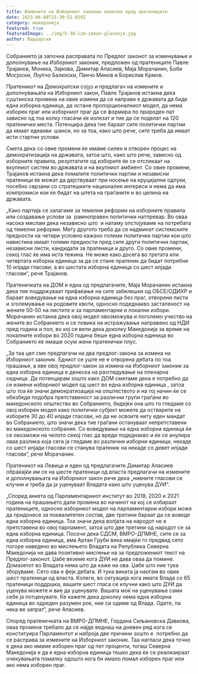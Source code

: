 ```yaml
---
title: Измените на Изборниот законик конечно пред пратениците
date: 2023-06-08T15:30:52.819Z
category: македонија
featured: true
featuredImage: ../img/5-30-izb-zakon-glasanje.jpg
author: Вардарски
---
```

<!--StartFragment-->

Собранието ја започна расправата по Предлог законот за изменување и дополнување на Изборниот законик, предложен од пратениците Павле Трајанов, Моника, Зајкова, Димитар Апасиев, Маја Морачанин, Боби Мосјоски, Љупчо Балкоски, Панчо Минов и Борислав Крмов.



<!--EndFragment--><!--StartFragment-->

Пратеникот на Демократски сојуз и предлагач на измените и дополнувањата на Изборниот закон, Павле Трајанов истакна дека суштинска промена на овие измени да се направи е државата да биде една изборна единица, да остане пропорционалниот модел, да нема изборен праг или изборниот праг да се формира по природен пат зависно од тоа колку гласачи ќе излезат и тие да се поделат на 120 пратенички места. Потенцира дека тие бараат сите политички партии да имаат еднакви  шанси, но за тоа, како што рече, сите треба да имаат исти стартни услови.

Смета дека со овие промени ќе имаме силен и отворен процес на демократизација на државата, затоа што, како што рече, зависно од изборните правила, резултатите од изборите ќе се отсликаат на вкупниот систем во државата и на вкупниот амбиент. Со овие промени, Трајанов истакна дека помалите политички партии и независни пратеници ќе можат да дејствуваат при носење на круцијални одлуки, посебно сврзани со стратешките национални интереси и нема да има компромиси кои ќе бидат на штета на граѓаните и во целина на државата.

„Како партија се залагаме за темелни реформи на изборните правила или создавање услови за  рамноправен политички натпревар. Во оваа насока мислам дека независно што  и натаму опстојуваме на потребата од темелни реформи. Меѓу другото треба да се надминат системските предности на четири условно кажано големи политички партии кои што навистина имаат големи предности пред сите други политички партии, независни листи, кандидати за пратеници и друго. Со овие промени, секој глас ќе има иста тежина. Не може како досега во третата или четвртата изборна единица за да се стане пратеник да бидат потребни 10 илјади гласови, а во шестата изборна единица со шест илјади гласови“, рече Трајанов.

Пратеничката на ДОМ и една од предлагачите, Маја Морачанин истакна дека тие поддржуваат прифаќање на сите забелешки од ОБСЕ/ОДИХР и бараат воведување на една изборна единица без праг, отворени листи и зголемување на родовите квоти, односно подеднакво застапеност на жените 50-50 на листите и за парламентарни и локални избори. Морачанин истакна дека овој модел овозможува и поголемо учество на жените во Собранието и се повика на истражување направено од НДИ пред година и пол, во кој се вели дека доколку Македонија за време на локалните избори во 2020 година беше една изборна единица во Собранието ќе имаше осум жени пратенички плус.

„За таа цел сме предлагачи на два предлог-закона за измена на Изборниот законик. Едниот се уште не е отворена дебата по тоа прашање, а еве овој предлог-закон за измена на Изборниот законик за една изборна единица е денеска на разгледување на пленарна седница. Да потенцирам зошто како ДОМ сметаме дека е потребно да се измени изборниот модел од шест во една изборна единица , затоа што тоа ќе значи демократизација на општеството и на тој начин ќе се обезбеди подобра претставеност за различни групи граѓани во македонското општество во Собранието, бидејќи она што го гледаме со овој изборен модел како политички субјект можете да остварите на изборите 30 до 40 илјади гласови, но да не освоите ниту еден мандат во Собранието, што значи дека тие граѓани остануваат непретставени во македонското собрание. Со воведување на една изборна единица ќе се овозможи на челото секој глас да вреди подеднакво и ќе се анулира оваа разлика која сега ја гледаме во различни изборни единици, некаде со шест илјади гласови се станува пратеник на некаде со девет илјади гласови“, рече Морачанин.

Пратеникот на Левица и еден од предлагачите Димитар Апасиев обраќајќи им се на шесте пратеници од власта предлагачи на измените и дополнувањата на Изборниот закон рече дека „нивните гласови се клучни и треба да ја уценуваат Владата како што уценува ДУИ“.

„Според анкета од Парламентарниот институт во 2019, 2020 и 2021 година на прашањето дали промена во начинот на кој се избираат пратениците, односно изборниот модел на парламентарни избори може да придонесе за поквалитетен состав, две третини бараат да се воведе една изборна единица. Тоа значи дека волјата на народот не е претставена во овој парламент, затоа што две третини од народот се за една изборна единица. Посочи дека СДСМ, ВМРО-ДПМНЕ, сите се за една изборна единица, ама Артан Груби вика имајќи го предвид сето погоре наведено во мислењето Владата на Република Северна Македонија не дава позитивно мислење на за предложениот текст на Предлог-законот. Џабе веземе кога ДУИ не дава оваа да помине. Домазетот во Владата нема што да каже на ова. Џабе што ние тука зборуваме. Сето ова е фејк дебата. И тука вината ја наоѓам во овие шест пратеници од власта. Колеги, во ситуација кога имате Влада со 65 пратеници поддршка, вашите шест гласа се клучни како што ДУИ да уценува можете и вие да уценувате. Вашата моќ на уценување сами себе ја потценувате. Ќе кажете дека доколку нема една изборна единица во одреден разумен рок, ние си одиме од Влада. Одете, па нека ве запрат“, рече Апасиев.

Според пратеничката на ВМРО-ДПМНЕ, Гордана Сиљановска Давкова, оваа промена требало да се најде веднаш на дневен ред кога се конституира Парламентот и наброја две причини зошто е  потребно да се расправа за измените на Изборниот законик. Таа нагласи дека точно е дека ако имаме изборен праг од пет проценти, тогаш Северна Македонија и да е една изборна единица тешко дека ќе се реализираат очекувањата помалку одошто кога би имало помал изборен праг или ако нема изборен праг.

<!--EndFragment-->